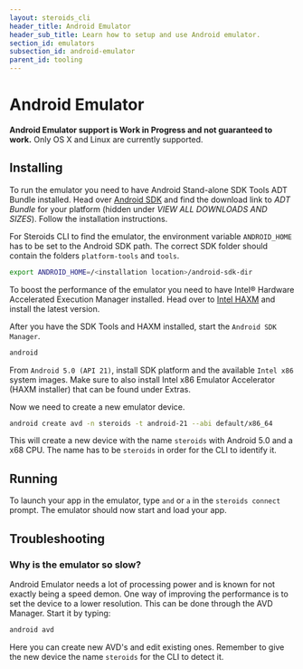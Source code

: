 ```yaml
---
layout: steroids_cli
header_title: Android Emulator
header_sub_title: Learn how to setup and use Android emulator.
section_id: emulators
subsection_id: android-emulator
parent_id: tooling
---
```

# Android Emulator

**Android Emulator support is Work in Progress and not guaranteed to work.** Only OS X and Linux are currently supported.

## Installing

To run the emulator you need to have Android Stand-alone SDK Tools ADT Bundle installed. Head over [Android SDK](https://developer.android.com/sdk/index.html) and find the download link to *ADT Bundle* for your platform (hidden under *VIEW ALL DOWNLOADS AND SIZES*). Follow the installation instructions.

For Steroids CLI to find the emulator, the environment variable `ANDROID_HOME` has to be set to the Android SDK path. The correct SDK folder should contain the folders `platform-tools` and `tools`.

```bash
export ANDROID_HOME=/<installation location>/android-sdk-dir
```

To boost the performance of the emulator you need to have Intel® Hardware Accelerated Execution Manager installed. Head over to [Intel HAXM](https://software.intel.com/en-us/android/articles/intel-hardware-accelerated-execution-manager) and install the latest version.

After you have the SDK Tools and HAXM installed, start the `Android SDK Manager`.

```bash
android
```

From `Android 5.0 (API 21)`, install SDK platform and the available `Intel x86` system images. Make sure to also install Intel x86 Emulator Accelerator (HAXM installer) that can be found under Extras.

Now we need to create a new emulator device.

```bash
android create avd -n steroids -t android-21 --abi default/x86_64
```

This will create a new device with the name `steroids` with Android 5.0 and a x68 CPU. The name has to be `steroids` in order for the CLI to identify it.

## Running

To launch your app in the emulator, type `and` or `a` in the `steroids connect` prompt. The emulator should now start and load your app.

## Troubleshooting

### Why is the emulator so slow?
Android Emulator needs a lot of processing power and is known for not exactly being a speed demon. One way of improving the performance is to set the device to a lower resolution. This can be done through the AVD Manager. Start it by typing:

```bash
android avd
```

Here you can create new AVD's and edit existing ones. Remember to give the new device the name `steroids` for the CLI to detect it.

